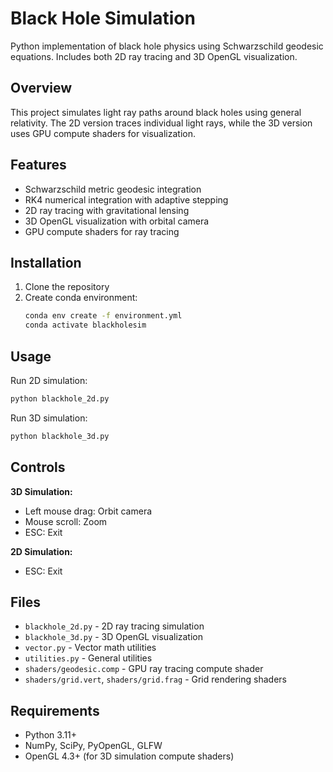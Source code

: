 # Black Hole Simulation

Python implementation of black hole physics using Schwarzschild geodesic equations. Includes both 2D ray tracing and 3D OpenGL visualization.

## Overview

This project simulates light ray paths around black holes using general relativity. The 2D version traces individual light rays, while the 3D version uses GPU compute shaders for visualization.

## Features

- Schwarzschild metric geodesic integration
- RK4 numerical integration with adaptive stepping
- 2D ray tracing with gravitational lensing
- 3D OpenGL visualization with orbital camera
- GPU compute shaders for ray tracing

## Installation

1. Clone the repository
2. Create conda environment:
   ```bash
   conda env create -f environment.yml
   conda activate blackholesim
   ```

## Usage

Run 2D simulation:
```bash
python blackhole_2d.py
```

Run 3D simulation:
```bash
python blackhole_3d.py
```

## Controls

**3D Simulation:**
- Left mouse drag: Orbit camera
- Mouse scroll: Zoom
- ESC: Exit

**2D Simulation:**
- ESC: Exit

## Files

- `blackhole_2d.py` - 2D ray tracing simulation
- `blackhole_3d.py` - 3D OpenGL visualization  
- `vector.py` - Vector math utilities
- `utilities.py` - General utilities
- `shaders/geodesic.comp` - GPU ray tracing compute shader
- `shaders/grid.vert`, `shaders/grid.frag` - Grid rendering shaders

## Requirements

- Python 3.11+
- NumPy, SciPy, PyOpenGL, GLFW
- OpenGL 4.3+ (for 3D simulation compute shaders)